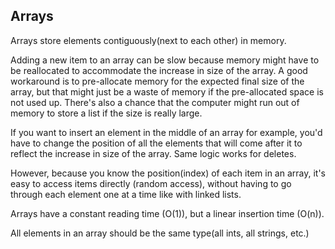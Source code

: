 ## Arrays

Arrays store elements contiguously(next to each other) in memory.

Adding a new item to an array can be slow because memory might have to be reallocated to accommodate the increase in size of the array. A good workaround is to pre-allocate memory for the expected final size of the array, but that might just be a waste of memory if the pre-allocated space is not used up.
There's also a chance that the computer might run out of memory to store a list if the size is really large.

If you want to insert an element in the middle of an array for example, you'd have to change the position of all the elements that will come after it to reflect the increase in size of the array. Same logic works for deletes.

However, because you know the position(index) of each item in an array, it's easy to access items directly (random access), without having to go through each element one at a time like with linked lists.

Arrays have a constant reading time (O(1)), but a linear insertion time (O(n)).

All elements in an array should be the same type(all ints, all strings, etc.)
